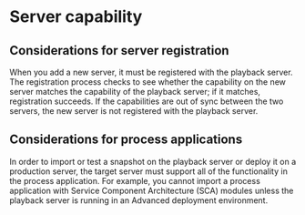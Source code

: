 # Server capability

## Considerations for server registration

When you add a new server, it must be registered with the playback server. The registration
process checks to see whether the capability on the new server matches the capability of the
playback server; if it matches, registration succeeds. If the capabilities are out of sync between
the two servers, the new server is not registered with the playback server.

## Considerations for process applications

In order to import or test a snapshot on the playback server or deploy it on a production server,
the target server must support all of the functionality in the process application. For example, you cannot import a process application with Service Component
Architecture (SCA) modules  unless the playback server is running in an Advanced deployment
environment.